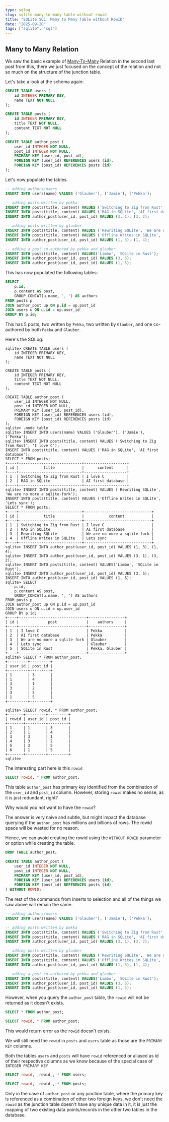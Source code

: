 ```yaml
---
type: sqlog
slug: sqlite-many-to-many-table-without-rowid
title: "SQLite SQL: Many to Many Table without RowID"
date: "2025-09-20"
tags: ["sqlite", "sql"]
---
```


## Many to Many Relation

We saw the basic example of [Many-To-Many](https://www.meetgor.com/sqlog/sqlite-many-to-many-relations/) Relation in the second last post from this, there we just focused on the concept of the relation and not so much on the structure of the junction table.

Let's take a look at the schema again:

```sql
CREATE TABLE users (
    id INTEGER PRIMARY KEY,
    name TEXT NOT NULL
);

CREATE TABLE posts (
    id INTEGER PRIMARY KEY,
    title TEXT NOT NULL,
    content TEXT NOT NULL
);

CREATE TABLE author_post (
    user_id INTEGER NOT NULL,
    post_id INTEGER NOT NULL,
    PRIMARY KEY (user_id, post_id),
    FOREIGN KEY (user_id) REFERENCES users (id),
    FOREIGN KEY (post_id) REFERENCES posts (id)
);
```

Let's now populate the tables.

```sql
-- adding authors/users
INSERT INTO users(name) VALUES ('Glauber'), ('Jamie'), ('Pekka');

-- adding posts written by pekka
INSERT INTO posts(title, content) VALUES ('Switching to Zig from Rust', 'I love C');
INSERT INTO posts(title, content) VALUES ('RAG in SQLite', 'AI first database');
INSERT INTO author_post(user_id, post_id) VALUES (3, 1), (3, 2);

-- adding posts written by glauber
INSERT INTO posts(title, content) VALUES ('Rewriting SQLite', 'We are no more a sqlite-fork');
INSERT INTO posts(title, content) VALUES ('Offline Writes in SQLite', 'Lets sync');
INSERT INTO author_post(user_id, post_id) VALUES (1, 3), (1, 4);

-- adding a post co-authored by pekka and glauber
INSERT INTO posts(title, content) VALUES('Limbo', 'SQLite in Rust');
INSERT INTO author_post(user_id, post_id) VALUES (3, 5);
INSERT INTO author_post(user_id, post_id) VALUES (1, 5);
```

This has now populated the following tables:

```sql
SELECT
    p.id,
    p.content AS post,
    GROUP_CONCAT(u.name, ', ') AS authors
FROM posts p
JOIN author_post up ON p.id = up.post_id
JOIN users u ON u.id = up.user_id
GROUP BY p.id;
```

This has 5 posts, two written by `Pekka`, two written by `Glauber`, and one co-authored by both `Pekka` and `Glauber`.

Here's the SQLog:

```
sqlite> CREATE TABLE users (
    id INTEGER PRIMARY KEY,
    name TEXT NOT NULL
);

CREATE TABLE posts (
    id INTEGER PRIMARY KEY,
    title TEXT NOT NULL,
    content TEXT NOT NULL
);

CREATE TABLE author_post (
    user_id INTEGER NOT NULL,
    post_id INTEGER NOT NULL,
    PRIMARY KEY (user_id, post_id),
    FOREIGN KEY (user_id) REFERENCES users (id),
    FOREIGN KEY (post_id) REFERENCES posts (id)
);
sqlite> .mode table
sqlite> INSERT INTO users(name) VALUES ('Glauber'), ('Jamie'), ('Pekka');
sqlite> INSERT INTO posts(title, content) VALUES ('Switching to Zig from Rust', 'I love C');
INSERT INTO posts(title, content) VALUES ('RAG in SQLite', 'AI first database');
SELECT * FROM posts;
+----+----------------------------+-------------------+
| id |           title            |      content      |
+----+----------------------------+-------------------+
| 1  | Switching to Zig from Rust | I love C          |
| 2  | RAG in SQLite              | AI first database |
+----+----------------------------+-------------------+
sqlite> INSERT INTO posts(title, content) VALUES ('Rewriting SQLite', 'We are no more a sqlite-fork');
INSERT INTO posts(title, content) VALUES ('Offline Writes in SQLite', 'Lets sync');
SELECT * FROM posts;
+----+----------------------------+------------------------------+
| id |           title            |           content            |
+----+----------------------------+------------------------------+
| 1  | Switching to Zig from Rust | I love C                     |
| 2  | RAG in SQLite              | AI first database            |
| 3  | Rewriting SQLite           | We are no more a sqlite-fork |
| 4  | Offline Writes in SQLite   | Lets sync                    |
+----+----------------------------+------------------------------+
sqlite> INSERT INTO author_post(user_id, post_id) VALUES (1, 3), (1, 4);
sqlite> INSERT INTO author_post(user_id, post_id) VALUES (3, 1), (3, 2);
sqlite> INSERT INTO posts(title, content) VALUES('Limbo', 'SQLite in Rust');
sqlite> INSERT INTO author_post(user_id, post_id) VALUES (3, 5);
INSERT INTO author_post(user_id, post_id) VALUES (1, 5);
sqlite> SELECT
    p.id,
    p.content AS post,
    GROUP_CONCAT(u.name, ', ') AS authors
FROM posts p
JOIN author_post up ON p.id = up.post_id
JOIN users u ON u.id = up.user_id
GROUP BY p.id;
+----+------------------------------+----------------+
| id |             post             |    authors     |
+----+------------------------------+----------------+
| 1  | I love C                     | Pekka          |
| 2  | AI first database            | Pekka          |
| 3  | We are no more a sqlite-fork | Glauber        |
| 4  | Lets sync                    | Glauber        |
| 5  | SQLite in Rust               | Pekka, Glauber |
+----+------------------------------+----------------+
sqlite> SELECT * FROM author_post;
+---------+---------+
| user_id | post_id |
+---------+---------+
| 1       | 3       |
| 1       | 4       |
| 3       | 1       |
| 3       | 2       |
| 3       | 5       |
| 1       | 5       |
+---------+---------+

sqlite> SELECT rowid, * FROM author_post;
+-------+---------+---------+
| rowid | user_id | post_id |
+-------+---------+---------+
| 1     | 1       | 3       |
| 2     | 1       | 4       |
| 3     | 3       | 1       |
| 4     | 3       | 2       |
| 5     | 3       | 5       |
| 6     | 1       | 5       |
+-------+---------+---------+
sqlite>
```

The interesting part here is this `rowid`

```sql
SELECT rowid, * FROM author_post;
```

This table `author_post` has primary key identified from the combination of the `user_id` and `post_id` column. However, storing `rowid` makes no sense, as it is just redundant, right?

Why would you not want to have the `rowid`?

The answer is very naive and subtle, but might impact the database querying if the `author_post` has millions and billions of rows. The rowid space will be wasted for no reason.

Hence, we can avoid creating the rowid using the `WITHOUT ROWID` parameter or option while creating the table.

```sql
DROP TABLE author_post;

CREATE TABLE author_post (
    user_id INTEGER NOT NULL,
    post_id INTEGER NOT NULL,
    PRIMARY KEY (user_id, post_id),
    FOREIGN KEY (user_id) REFERENCES users (id),
    FOREIGN KEY (post_id) REFERENCES posts (id)
) WITHOUT ROWID;
```

The rest of the commands from inserts to selection and all of the things we saw above will remain the same.

```sql
-- adding authors/users
INSERT INTO users(name) VALUES ('Glauber'), ('Jamie'), ('Pekka');

-- adding posts written by pekka
INSERT INTO posts(title, content) VALUES ('Switching to Zig from Rust', 'I love C');
INSERT INTO posts(title, content) VALUES ('RAG in SQLite', 'AI first database');
INSERT INTO author_post(user_id, post_id) VALUES (3, 1), (3, 2);

-- adding posts written by glauber
INSERT INTO posts(title, content) VALUES ('Rewriting SQLite', 'We are no more a sqlite-fork');
INSERT INTO posts(title, content) VALUES ('Offline Writes in SQLite', 'Lets sync');
INSERT INTO author_post(user_id, post_id) VALUES (1, 3), (1, 4);

-- adding a post co-authored by pekka and glauber
INSERT INTO posts(title, content) VALUES('Limbo', 'SQLite in Rust');
INSERT INTO author_post(user_id, post_id) VALUES (3, 5);
INSERT INTO author_post(user_id, post_id) VALUES (1, 5);
```

However, when you query the `author_post` table, the `rowid` will not be returned as it doesn't exists.

```sql
SELECT * FROM author_post;
```

```sql
SELECT rowid, * FROM author_post;
```
This would return error as the `rowid` doesn't exists.

We will still need the `rowid` in `posts` and `users` table as those are the `PRIMARY KEY` columns.

Both the tables `users` and `posts` will have `rowid` referenced or aliased as id of their respective columns as we know because of the special case of `INTEGER PRIMARY KEY`

```sql
SELECT rowid, _rowid_, * FROM users;
```

```sql
SELECT rowid, _rowid_, * FROM posts;
```

Only in the case of `author_post` or any junction table, where the primary key is referenced as a combination of other two foreign keys, we don't need the `rowid` as the junction table doesn't have any unique data in it, it is just the mapping of two existing data points/records in the other two tables in the database.


